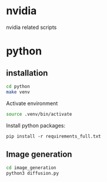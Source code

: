 # nvidia
nvidia related scripts



# python

## installation

```bash
cd python
make venv
```

Activate environment

```bash
source .venv/bin/activate
```

Install python packages:
```
pip install -r requirements_full.txt
```

## Image generation

```bash
cd image_generation
python3 diffusion.py
```